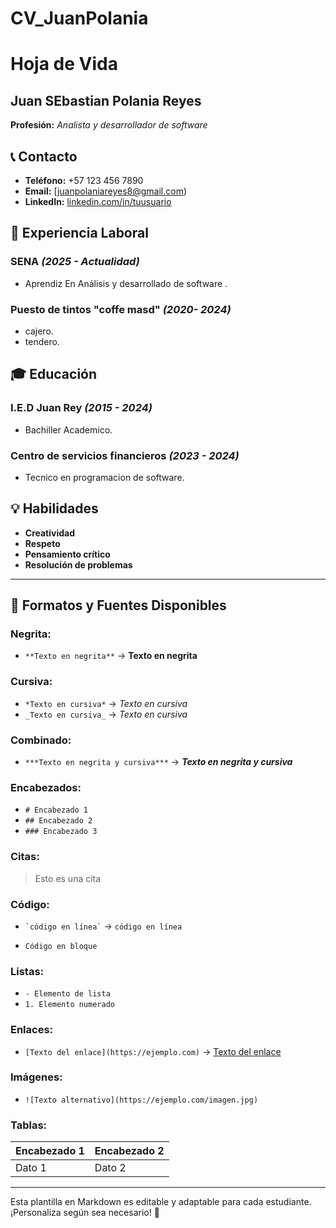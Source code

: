 # CV_JuanPolania
# Hoja de Vida

## Juan SEbastian Polania Reyes
**Profesión:** _Analista y desarrollador de software_

## 📞 Contacto
- **Teléfono:** +57 123 456 7890
- **Email:** [juanpolaniareyes8@gmail.com)
- **LinkedIn:** [linkedin.com/in/tuusuario](https://linkedin.com/in/tuusuario)

## 🏢 Experiencia Laboral
### **SENA** _(2025 - Actualidad)_
- Aprendiz En Análisis y  desarrollado de software .

### **Puesto de tintos "coffe masd"** _(2020- 2024)_
- cajero.
- tendero.

## 🎓 Educación
### **I.E.D Juan Rey** _(2015 - 2024)_
- Bachiller Academico.
### **Centro de servicios financieros** _(2023 - 2024)_
- Tecnico en programacion de software.

## 💡 Habilidades
- **Creatividad**
- **Respeto**
- **Pensamiento crítico**
- **Resolución de problemas**

---

## 🎨 Formatos y Fuentes Disponibles

### **Negrita:**
- `**Texto en negrita**` → **Texto en negrita**

### **Cursiva:**
- `*Texto en cursiva*` → *Texto en cursiva*
- `_Texto en cursiva_` → _Texto en cursiva_

### **Combinado:**
- `***Texto en negrita y cursiva***` → ***Texto en negrita y cursiva***

### **Encabezados:**
- `# Encabezado 1`
- `## Encabezado 2`
- `### Encabezado 3`

### **Citas:**
> Esto es una cita

### **Código:**
- `` `código en línea` `` → `código en línea`
- ```
  Código en bloque
  ```

### **Listas:**
- `- Elemento de lista`
- `1. Elemento numerado`

### **Enlaces:**
- `[Texto del enlace](https://ejemplo.com)` → [Texto del enlace](https://ejemplo.com)

### **Imágenes:**
- `![Texto alternativo](https://ejemplo.com/imagen.jpg)`

### **Tablas:**
| Encabezado 1 | Encabezado 2 |
|-------------|-------------|
| Dato 1     | Dato 2      |

---

Esta plantilla en Markdown es editable y adaptable para cada estudiante. ¡Personaliza según sea necesario! 🎯

